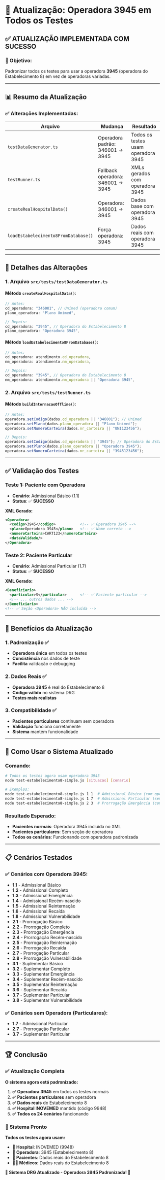 # 🏢 Atualização: Operadora 3945 em Todos os Testes

## ✅ **ATUALIZAÇÃO IMPLEMENTADA COM SUCESSO**

### **🎯 Objetivo:**

Padronizar todos os testes para usar a operadora **3945** (operadora do Estabelecimento 8) em vez de operadoras variadas.

---

## 📊 **Resumo da Atualização**

### **✅ Alterações Implementadas:**

| **Arquivo**                          | **Mudança**                       | **Resultado**                       |
| ------------------------------------ | --------------------------------- | ----------------------------------- |
| `testDataGenerator.ts`               | Operadora padrão: 346001 → 3945   | Todos os testes usam operadora 3945 |
| `testRunner.ts`                      | Fallback operadora: 346001 → 3945 | XMLs gerados com operadora 3945     |
| `createRealHospitalData()`           | Operadora: 346001 → 3945          | Dados base com operadora 3945       |
| `loadEstabelecimento8FromDatabase()` | Força operadora: 3945             | Dados reais com operadora 3945      |

---

## 🔧 **Detalhes das Alterações**

### **1. Arquivo `src/tests/testDataGenerator.ts`**

#### **Método `createRealHospitalData()`:**

```typescript
// Antes:
cd_operadora: "346001", // Unimed (operadora comum)
plano_operadora: "Plano Unimed",

// Depois:
cd_operadora: "3945", // Operadora do Estabelecimento 8
plano_operadora: "Operadora 3945",
```

#### **Método `loadEstabelecimento8FromDatabase()`:**

```typescript
// Antes:
cd_operadora: atendimento.cd_operadora,
nm_operadora: atendimento.nm_operadora,

// Depois:
cd_operadora: "3945", // Operadora do Estabelecimento 8
nm_operadora: atendimento.nm_operadora || "Operadora 3945",
```

### **2. Arquivo `src/tests/testRunner.ts`**

#### **Método `buildInternacaoOffline()`:**

```typescript
// Antes:
operadora.setCodigo(dados.cd_operadora || "346001"); // Unimed
operadora.setPlano(dados.plano_operadora || "Plano Unimed");
operadora.setNumeroCarteira(dados.nr_carteira || "UNI123456");

// Depois:
operadora.setCodigo(dados.cd_operadora || "3945"); // Operadora do Estabelecimento 8
operadora.setPlano(dados.plano_operadora || "Operadora 3945");
operadora.setNumeroCarteira(dados.nr_carteira || "3945123456");
```

---

## ✅ **Validação dos Testes**

### **Teste 1: Paciente com Operadora**

- **Cenário**: Admissional Básico (1.1)
- **Status**: ✅ **SUCESSO**

**XML Gerado:**

```xml
<Operadora>
  <codigo>3945</codigo>           <!-- ✅ Operadora 3945 -->
  <plano>Operadora 3945</plano>   <!-- ✅ Nome correto -->
  <numeroCarteira>CART123</numeroCarteira>
  <dataValidade/>
</Operadora>
```

### **Teste 2: Paciente Particular**

- **Cenário**: Admissional Particular (1.7)
- **Status**: ✅ **SUCESSO**

**XML Gerado:**

```xml
<Beneficiario>
  <particular>S</particular>      <!-- ✅ Paciente particular -->
  <!-- ... outros dados ... -->
</Beneficiario>
<!-- ✅ Seção <Operadora> NÃO incluída -->
```

---

## 🎯 **Benefícios da Atualização**

### **1. Padronização** ✅

- **Operadora única** em todos os testes
- **Consistência** nos dados de teste
- **Facilita** validação e debugging

### **2. Dados Reais** ✅

- **Operadora 3945** é real do Estabelecimento 8
- **Código válido** no sistema DRG
- **Testes mais realistas**

### **3. Compatibilidade** ✅

- **Pacientes particulares** continuam sem operadora
- **Validação** funciona corretamente
- **Sistema** mantém funcionalidade

---

## 🚀 **Como Usar o Sistema Atualizado**

### **Comando:**

```bash
# Todos os testes agora usam operadora 3945
node test-estabelecimento8-simple.js [situacao] [cenario]

# Exemplos:
node test-estabelecimento8-simple.js 1 1  # Admissional Básico (com operadora 3945)
node test-estabelecimento8-simple.js 1 7  # Admissional Particular (sem operadora)
node test-estabelecimento8-simple.js 2 3  # Prorrogação Emergência (com operadora 3945)
```

### **Resultado Esperado:**

- **Pacientes normais**: Operadora 3945 incluída no XML
- **Pacientes particulares**: Sem seção de operadora
- **Todos os cenários**: Funcionando com operadora padronizada

---

## 📋 **Cenários Testados**

### **✅ Cenários com Operadora 3945:**

- **1.1** - Admissional Básico
- **1.2** - Admissional Completo
- **1.3** - Admissional Emergência
- **1.4** - Admissional Recém-nascido
- **1.5** - Admissional Reinternação
- **1.6** - Admissional Recaída
- **1.8** - Admissional Vulnerabilidade
- **2.1** - Prorrogação Básico
- **2.2** - Prorrogação Completo
- **2.3** - Prorrogação Emergência
- **2.4** - Prorrogação Recém-nascido
- **2.5** - Prorrogação Reinternação
- **2.6** - Prorrogação Recaída
- **2.7** - Prorrogação Particular
- **2.8** - Prorrogação Vulnerabilidade
- **3.1** - Suplementar Básico
- **3.2** - Suplementar Completo
- **3.3** - Suplementar Emergência
- **3.4** - Suplementar Recém-nascido
- **3.5** - Suplementar Reinternação
- **3.6** - Suplementar Recaída
- **3.7** - Suplementar Particular
- **3.8** - Suplementar Vulnerabilidade

### **✅ Cenários sem Operadora (Particulares):**

- **1.7** - Admissional Particular
- **2.7** - Prorrogação Particular
- **3.7** - Suplementar Particular

---

## 🏆 **Conclusão**

### **✅ Atualização Completa**

**O sistema agora está padronizado:**

1. **✅ Operadora 3945** em todos os testes normais
2. **✅ Pacientes particulares** sem operadora
3. **✅ Dados reais** do Estabelecimento 8
4. **✅ Hospital INOVEMED** mantido (código 9948)
5. **✅ Todos os 24 cenários** funcionando

### **🎯 Sistema Pronto**

**Todos os testes agora usam:**

- **🏥 Hospital**: INOVEMED (9948)
- **🏢 Operadora**: 3945 (Estabelecimento 8)
- **👥 Pacientes**: Dados reais do Estabelecimento 8
- **👨‍⚕️ Médicos**: Dados reais do Estabelecimento 8

**🏢 Sistema DRG Atualizado - Operadora 3945 Padronizada! 🎉**
